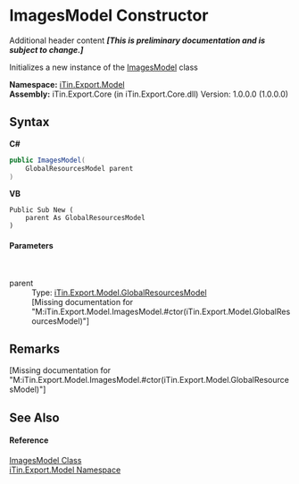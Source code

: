 # ImagesModel Constructor 
Additional header content _**\[This is preliminary documentation and is subject to change.\]**_

Initializes a new instance of the <a href="414cde2b-bdd9-347e-5753-c2fe9b5d3327">ImagesModel</a> class

**Namespace:**&nbsp;<a href="ef57ffcc-e95e-b212-5a46-9aa6f5a3511f">iTin.Export.Model</a><br />**Assembly:**&nbsp;iTin.Export.Core (in iTin.Export.Core.dll) Version: 1.0.0.0 (1.0.0.0)

## Syntax

**C#**<br />
``` C#
public ImagesModel(
	GlobalResourcesModel parent
)
```

**VB**<br />
``` VB
Public Sub New ( 
	parent As GlobalResourcesModel
)
```


#### Parameters
&nbsp;<dl><dt>parent</dt><dd>Type: <a href="e1dfde3f-9004-9952-67e4-86a67fb18e84">iTin.Export.Model.GlobalResourcesModel</a><br />\[Missing <param name="parent"/> documentation for "M:iTin.Export.Model.ImagesModel.#ctor(iTin.Export.Model.GlobalResourcesModel)"\]</dd></dl>

## Remarks
\[Missing <remarks> documentation for "M:iTin.Export.Model.ImagesModel.#ctor(iTin.Export.Model.GlobalResourcesModel)"\]

## See Also


#### Reference
<a href="414cde2b-bdd9-347e-5753-c2fe9b5d3327">ImagesModel Class</a><br /><a href="ef57ffcc-e95e-b212-5a46-9aa6f5a3511f">iTin.Export.Model Namespace</a><br />